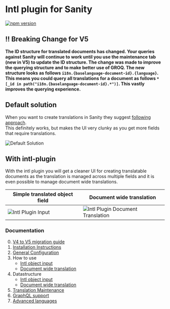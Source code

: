 # Intl plugin for Sanity
[![npm version](https://img.shields.io/npm/v/sanity-plugin-intl-input.svg?style=flat)](https://www.npmjs.com/package/sanity-plugin-intl-input)

## !! Breaking Change for V5
**The ID structure for translated documents has changed. Your queries against Sanity will continue to work until you use the maintenance tab (new in V5) to update the ID structure.
The change was made to improve the querying structure and to make better use of GROQ. The new structure looks as follows `i18n.{baselanguage-document-id}.{language}`. This means you could query all translations for a document as follows `*[_id in path("i18n.{baselanguage-document-id}.*")]`. This vastly improves the querying experience.**

## Default solution
When you want to create translations in Sanity they suggest [following approach](https://www.sanity.io/docs/localization).  
This definitely works, but makes the UI very clunky as you get more fields that require translations.  

![Default Solution](https://raw.githubusercontent.com/LiamMartens/sanity-plugin-intl-input/master/doc/img/default-solution.gif)  

## With intl-plugin
With the intl plugin you will get a cleaner UI for creating translatable documents as the translation is managed across multiple fields and it is even possible to manage document wide translations.  

| Simple translated object field | Document wide translation |
|-|-|
|![Intl Plugin Input](https://raw.githubusercontent.com/LiamMartens/sanity-plugin-intl-input/master/doc/img/intl-plugin.gif)|![Intl Plugin Document Translation](https://raw.githubusercontent.com/LiamMartens/sanity-plugin-intl-input/master/doc/img/intl-plugin-document.gif)|

### Documentation
0. [V4 to V5 migration guide](docs/v4-v5-migration.md)
1. [Installation Instructions](docs/installation.md)
2. [General Configuration](docs/general-configuration.md)
3. How to use
    - [Intl object input](docs/usage-intl-object.md)
    - [Document wide translation](docs/usage-intl-doc.md)
4. Datastructure
    - [Intl object input](docs/datastructure-intl-object.md)
    - [Document wide translation](docs/datastructure-intl-doc.md)
5. [Translation Maintenance](docs/translation-maintenance.md)
6. [GraphQL support](docs/graphql-intl-doc.md)
7. [Advanced languages](docs/advanced-languages.md)